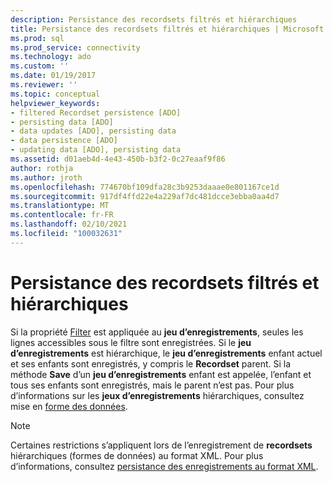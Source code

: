 ```yaml
---
description: Persistance des recordsets filtrés et hiérarchiques
title: Persistance des recordsets filtrés et hiérarchiques | Microsoft Docs
ms.prod: sql
ms.prod_service: connectivity
ms.technology: ado
ms.custom: ''
ms.date: 01/19/2017
ms.reviewer: ''
ms.topic: conceptual
helpviewer_keywords:
- filtered Recordset persistence [ADO]
- persisting data [ADO]
- data updates [ADO], persisting data
- data persistence [ADO]
- updating data [ADO], persisting data
ms.assetid: d01aeb4d-4e43-450b-b3f2-0c27eaaf9f86
author: rothja
ms.author: jroth
ms.openlocfilehash: 774670bf109dfa28c3b9253daaae0e801167ce1d
ms.sourcegitcommit: 917df4ffd22e4a229af7dc481dcce3ebba0aa4d7
ms.translationtype: MT
ms.contentlocale: fr-FR
ms.lasthandoff: 02/10/2021
ms.locfileid: "100032631"
---
```

# <a name="persisting-filtered-and-hierarchical-recordsets"></a>Persistance des recordsets filtrés et hiérarchiques
Si la propriété [Filter](../../../ado/reference/ado-api/filter-property.md) est appliquée au **jeu d’enregistrements**, seules les lignes accessibles sous le filtre sont enregistrées. Si le **jeu d’enregistrements** est hiérarchique, le **jeu d’enregistrements** enfant actuel et ses enfants sont enregistrés, y compris le **Recordset** parent. Si la méthode **Save** d’un **jeu d’enregistrements** enfant est appelée, l’enfant et tous ses enfants sont enregistrés, mais le parent n’est pas. Pour plus d’informations sur les **jeux d’enregistrements** hiérarchiques, consultez mise en [forme des données](../../../ado/guide/data/data-shaping.md).  
  
> [!NOTE]
>  Certaines restrictions s’appliquent lors de l’enregistrement de **recordsets** hiérarchiques (formes de données) au format XML. Pour plus d’informations, consultez [persistance des enregistrements au format XML](../../../ado/guide/data/persisting-records-in-xml-format.md).
